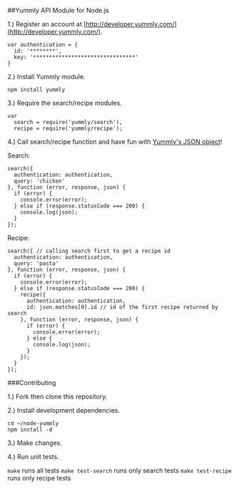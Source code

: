 ##Yummly API Module for Node.js

1.) Register an account at [http://developer.yummly.com/](http://developer.yummly.com/).

    var authentication = {
      id: '********',
      key: '********************************'
    }

2.) Install Yummly module.

    npm install yummly

3.) Require the search/recipe modules.

    var
      search = require('yummly/search'),
      recipe = require('yummly/recipe');

4.) Call search/recipe function and have fun with [Yummly's JSON object](http://developer.yummly.com/wiki)!

Search:

    search({
      authentication: authentication,
      query: 'chicken'
    }, function (error, response, json) {
      if (error) {
        console.error(error);
      } else if (response.statusCode === 200) {
        console.log(json);
      }
    });

Recipe:

    search({ // calling search first to get a recipe id
      authentication: authentication,
      query: 'pasta'
    }, function (error, response, json) {
      if (error) {
        console.error(error);
      } else if (response.statusCode === 200) {
        recipe({
          authentication: authentication,
          id: json.matches[0].id // id of the first recipe returned by search
        }, function (error, response, json) {
          if (error) {
            console.error(error);
          } else {
            console.log(json);
          }
        });
      }
    });

###Contributing

1.) Fork then clone this repository.

2.) Install development dependencies.

    cd ~/node-yummly
    npm install -d

3.) Make changes.

4.) Run unit tests.

`make` runs all tests
`make test-search` runs only search tests
`make test-recipe` runs only recipe tests
